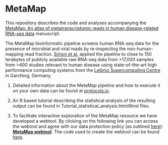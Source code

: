 # MetaMap

This repository describes the code and analyses accompanying the [MetaMap: An atlas of metatranscriptomic reads in human disease-related RNA-seq data](https://academic.oup.com/gigascience/article/7/6/giy070/5036539) manuscript.

The MetaMap bioinformatic pipeline screens human RNA-seq data for the presence of microbial and viral reads by re-inspecting the non-human-mapping read fraction. [Simon et al.](https://academic.oup.com/gigascience/article/7/6/giy070/5036539) applied the pipeline to close to 150 terabytes of publicly available raw RNA-seq data from >17,000 samples from >400 studies relevant to human disease using state-of-the-art high performance computing systems from the [Leibniz Supercomputing Centre](https://www.lrz.de/services/compute/linux-cluster/) in Garching, Germany. 

1. Detailed information about the MetaMap pipeline and how to execute it on your own data can be found at [protocols.io](https://www.protocols.io/view/metamap-pipeline-msec6be).

2. An R based tutorial describing the statistical analysis of the resulting output can be found in Tutorial_statistical_analysis.html/Rmd files.

3. To facilitate interactive exploration of the MetaMap resource we have developed a webtool. By clicking on the following link you can access the webtool and agree with our data protection policy (as outlined [here](https://www.helmholtz-muenchen.de/en/imprint/index.html)): **[MetaMap webtool](http://146.107.176.18:3838/MetaMap/R/)**. The code used to create the webtool can be found [here](https://github.com/theislab/metamap-web).
